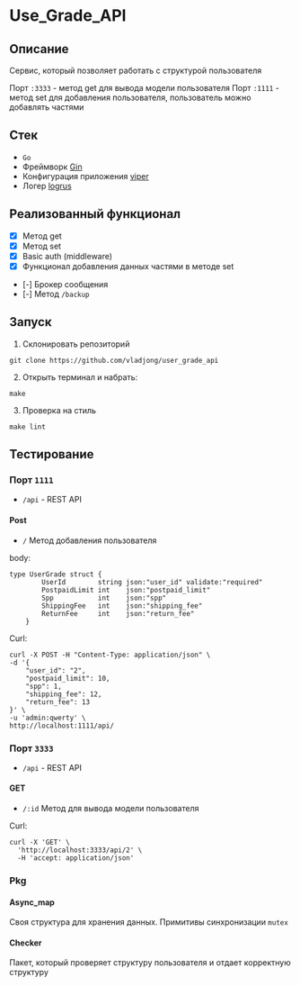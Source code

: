 # Use_Grade_API

## Описание

Сервис, который позволяет работать с структурой пользователя

Порт `:3333` - метод get для вывода модели пользователя
Порт `:1111` - метод set для добавления пользователя, пользователь можно добавлять частями

## Стек

- `Go`
- Фреймворк [Gin](https://github.com/gin-gonic/gin)
- Конфигурация приложения [viper](https://github.com/spf13/viper)
- Логер [logrus](https://github.com/sirupsen/logrus)

## Реализованный функционал

- [x] Метод get
- [x] Метод set
- [x] Basic auth (middleware)
- [x] Функционал добавления данных частями в методе set
- [-] Брокер сообщения
- [-] Метод `/backup`

## Запуск

1. Склонировать репозиторий

```
git clone https://github.com/vladjong/user_grade_api
```

2. Открыть терминал и набрать:
```
make
```

3. Проверка на стиль

```
make lint
```

## Тестирование

### Порт `1111`

- `/api` - REST API

#### Post

- `/` Метод добавления пользователя

body:
```
type UserGrade struct {
        UserId        string json:"user_id" validate:"required"
        PostpaidLimit int    json:"postpaid_limit"
        Spp           int    json:"spp"
        ShippingFee   int    json:"shipping_fee"
        ReturnFee     int    json:"return_fee"
    }
```

Curl:
```
curl -X POST -H "Content-Type: application/json" \
-d '{
    "user_id": "2",
    "postpaid_limit": 10,
    "spp": 1,
    "shipping_fee": 12,
    "return_fee": 13
}' \
-u 'admin:qwerty' \
http://localhost:1111/api/
```

### Порт `3333`

- `/api` - REST API

#### GET

- `/:id` Метод для вывода модели пользователя

Curl:
```
curl -X 'GET' \
  'http://localhost:3333/api/2' \
  -H 'accept: application/json'
```

### Pkg

#### Async_map

Своя структура для хранения данных. Примитивы синхронизации `mutex`

#### Checker

Пакет, который проверяет структуру пользователя и отдает корректную структуру

